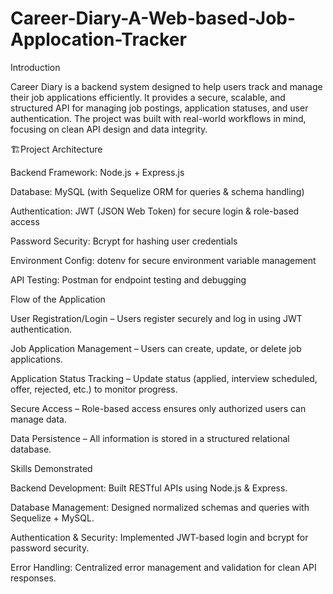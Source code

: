 # Career-Diary-A-Web-based-Job-Applocation-Tracker
Introduction

Career Diary is a backend system designed to help users track and manage their job applications efficiently. It provides a secure, scalable, and structured API for managing job postings, application statuses, and user authentication. The project was built with real-world workflows in mind, focusing on clean API design and data integrity.

🏗Project Architecture

Backend Framework: Node.js + Express.js

Database: MySQL (with Sequelize ORM for queries & schema handling)

Authentication: JWT (JSON Web Token) for secure login & role-based access

Password Security: Bcrypt for hashing user credentials

Environment Config: dotenv for secure environment variable management

API Testing: Postman for endpoint testing and debugging

Flow of the Application

User Registration/Login – Users register securely and log in using JWT authentication.

Job Application Management – Users can create, update, or delete job applications.

Application Status Tracking – Update status (applied, interview scheduled, offer, rejected, etc.) to monitor progress.

Secure Access – Role-based access ensures only authorized users can manage data.

Data Persistence – All information is stored in a structured relational database.

Skills Demonstrated

Backend Development: Built RESTful APIs using Node.js & Express.

Database Management: Designed normalized schemas and queries with Sequelize + MySQL.

Authentication & Security: Implemented JWT-based login and bcrypt for password security.

Error Handling: Centralized error management and validation for clean API responses.
